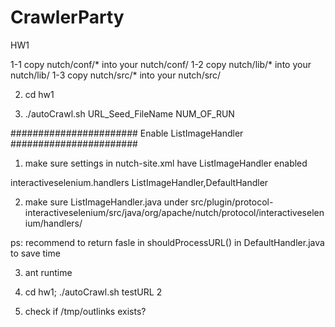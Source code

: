 # CrawlerParty
HW1

1-1 copy nutch/conf/* into your nutch/conf/
1-2 copy nutch/lib/* into your nutch/lib/
1-3 copy nutch/src/* into your nutch/src/

2. cd hw1

3. ./autoCrawl.sh URL_Seed_FileName NUM_OF_RUN


#######################
Enable ListImageHandler
#######################

1. make sure settings in nutch-site.xml have ListImageHandler enabled
<property>
  <name>interactiveselenium.handlers</name>
  <value>ListImageHandler,DefaultHandler</value>
  <description></description>
</property>

2. make sure ListImageHandler.java under src/plugin/protocol-interactiveselenium/src/java/org/apache/nutch/protocol/interactiveselenium/handlers/

ps: recommend to return fasle in shouldProcessURL() in DefaultHandler.java to save time

3. ant runtime

4. cd hw1; ./autoCrawl.sh testURL 2

5. check if /tmp/outlinks exists?
